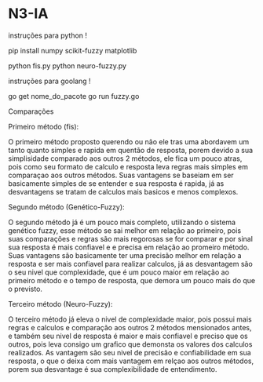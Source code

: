 # N3-IA

instruções para python !

pip install numpy scikit-fuzzy matplotlib

python fis.py
python neuro-fuzzy.py

instruções para goolang !

go get nome_do_pacote
go run fuzzy.go


Comparações

Primeiro método (fis):

O primeiro método proposto querendo ou não ele tras uma abordavem um tanto quanto simples e rapida em quentão de resposta, porem devido a sua simplisidade comparado aos outros 2 métodos, ele fica um pouco atras,
pois como seu formato de calculo e resposta leva regras mais simples em comparaçao aos outros métodos. Suas vantagens se baseiam em ser basicamente simples de se entender e sua resposta é rapida, já as desvantagens
se tratam de calculos mais basicos e menos complexos.

Segundo método (Genético-Fuzzy):

O segundo método já é um pouco mais completo, utilizando o sistema genético fuzzy, esse método se sai melhor em relação ao primeiro, pois suas comparações e regras são mais regorosas se for comparar e por sinal
sua resposta é mais confiavel e e precisa em relação ao promeiro método. Suas vantagens são basicamente ter uma precisão melhor em relação a resposta e ser mais confiavel para realizar calculos, já as desvantagem 
são o seu nivel que complexidade, que é um pouco maior em relação ao primeiro método e o tempo de resposta, que demora um pouco mais do que o previsto.

Terceiro método (Neuro-Fuzzy):

O terceiro método já eleva o nivel de complexidade maior, pois possui mais regras e calculos e comparação aos outros 2 métodos mensionados antes, e também seu nivel de resposta é maior e mais confiavel e preciso
que os outros, pois leva consigo um grafico que demonsta os valores dos calculos realizados. As vantagem são seu nivel de precisão e confiabilidade em sua resposta, o que o deixa com mais vantagem em relçao aos 
outros métodos, porem sua desvantage é sua complexibilidade de entendimento.
